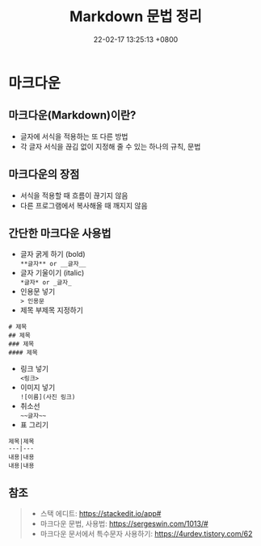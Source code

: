 ﻿---
title: 'Markdown 문법 정리'
date: 22-02-17 13:25:13 +0800
categories: ['개발 툴', 'Markdown']
tags: [markdown]     # TAG names should always be lowercase
---

# 마크다운
## 마크다운(Markdown)이란?

- 글자에 서식을 적용하는 또 다른 방법
- 각 글자 서식을 끊김 없이 지정해 줄 수 있는 하나의 규칙, 문법

## 마크다운의 장점
- 서식을 적용할 때 흐름이 끊기지 않음
- 다른 프로그램에서 복사해올 때 깨지지 않음

## 간단한 마크다운 사용법

- 글자 굵게 하기 (bold)  
`**글자** or __글자__`  
- 글자 기울이기 (italic)  
`*글자* or _글자_`   
- 인용문 넣기  
`> 인용문`  
- 제목 부제목 지정하기
```
# 제목
## 제목
### 제목
#### 제목
```  
- 링크 넣기  
`<링크>`  
- 이미지 넣기  
`![이름](사진 링크)`  
- 취소선  
`~~글자~~`  
- 표 그리기
```
제목|제목
---|---
내용|내용
내용|내용
```  

## 참조
> - 스택 에디트: <https://stackedit.io/app#>
> - 마크다운 문법, 사용법: <https://sergeswin.com/1013/#>
> - 마크다운 문서에서 특수문자 사용하기: <https://4urdev.tistory.com/62>
